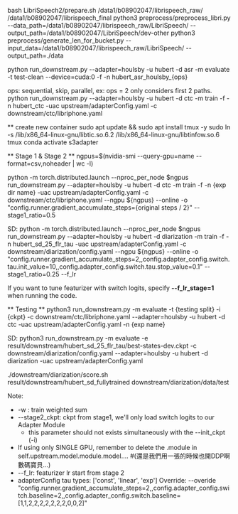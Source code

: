bash LibriSpeech2/prepare.sh /data1/b08902047/librispeech_raw/ /data1/b08902047/librispeech_final
python3 preprocess/preprocess_libri.py --data_path=/data1/b08902047/librispeech_raw/LibriSpeech/ --output_path=/data1/b08902047/LibriSpeech/dev-other
python3 preprocess/generate_len_for_bucket.py --input_data=/data1/b08902047/librispeech_raw/LibriSpeech/ --output_path=./data

python run_downstream.py --adapter=houlsby -u hubert -d asr -m evaluate -t test-clean --device=cuda:0 -f -n hubert_asr_houlsby_{ops}

ops: sequential, skip, parallel, ex: ops = 2 only considers first 2 paths.
python run_downstream.py --adapter=houlsby -u hubert -d ctc -m train -f -n hubert_ctc -uac upstream/adapterConfig.yaml -c downstream/ctc/libriphone.yaml

** create new container
sudo apt update && sudo apt install tmux -y
sudo ln -s /lib/x86_64-linux-gnu/libtic.so.6.2 /lib/x86_64-linux-gnu/libtinfow.so.6
tmux
conda activate s3adapter


** Stage 1 & Stage 2 **
ngpus=$(nvidia-smi --query-gpu=name --format=csv,noheader | wc -l)

python -m torch.distributed.launch --nproc_per_node $ngpus run_downstream.py --adapter=houlsby -u hubert -d ctc -m train -f -n {exp dir name} -uac upstream/adapterConfig.yaml -c downstream/ctc/libriphone.yaml --ngpu ${ngpus} --online -o "config.runner.gradient_accumulate_steps={original steps / 2}" --stage1_ratio=0.5

SD:
python -m torch.distributed.launch --nproc_per_node $ngpus run_downstream.py --adapter=houlsby -u hubert -d diarization -m train -f -n hubert_sd_25_flr_tau -uac upstream/adapterConfig.yaml -c downstream/diarization/config.yaml --ngpu ${ngpus} --online -o "config.runner.gradient_accumulate_steps=2,,config.adapter_config.switch.tau.init_value=10,,config.adapter_config.switch.tau.stop_value=0.1" --stage1_ratio=0.25 --f_lr

If you want to tune featurizer with switch logits, specify **--f_lr_stage=1** when running the code.

** Testing **
python3 run_downstream.py -m evaluate -t {testing split} -i {ckpt} -c downstream/ctc/libriphone.yaml --adapter=houlsby -u hubert -d ctc -uac upstream/adapterConfig.yaml -n {exp name}

SD:
python3 run_downstream.py -m evaluate -e result/downstream/hubert_sd_25_flr_tau/best-states-dev.ckpt -c downstream/diarization/config.yaml --adapter=houlsby -u hubert -d diarization -uac upstream/adapterConfig.yaml

./downstream/diarization/score.sh result/downstream/hubert_sd_fullytrained downstream/diarization/data/test

Note: 
* -w : train weighted sum
* --stage2_ckpt: ckpt from stage1, we'll only load switch logits to our Adapter Module
    * this parameter should not exists simultaneously with the --init_ckpt (-i)
* If using only SINGLE GPU, remember to delete the .module in self.upstream.model.module.model.... #(還是我們用一張的時候也開DDP啊數碼寶貝...)
* --f_lr: featurizer lr start from stage 2
* adapterConfig tau types: ['const', 'linear', 'exp']
Override:
--overide "config.runner.gradient_accumulate_steps=2,,config.adapter_config.switch.baseline=2,,config.adapter_config.switch.baseline=[1,1,2,2,2,2,2,2,2,0,0,2]"